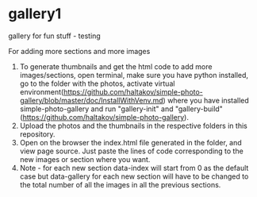 # gallery1
gallery for fun stuff - testing

For adding more sections and more images

1) To generate thumbnails and get the html code to add more images/sections, open terminal, make sure you have python installed, go to the folder with the photos, activate virtual environment(https://github.com/haltakov/simple-photo-gallery/blob/master/doc/InstallWithVenv.md) where you have installed simple-photo-gallery and run "gallery-init" and "gallery-build" (https://github.com/haltakov/simple-photo-gallery). 
2) Upload the photos and the thumbnails in the respective folders in this repository. 
3) Open on the browser the index.html file generated in the folder, and view page source. Just paste the lines of code corresponding to the new images or section where you want. 
4) Note - for each new section data-index will start from 0 as the default case but data-gallery for each new section will have to be changed to the total number of all the images in all the previous sections. 
